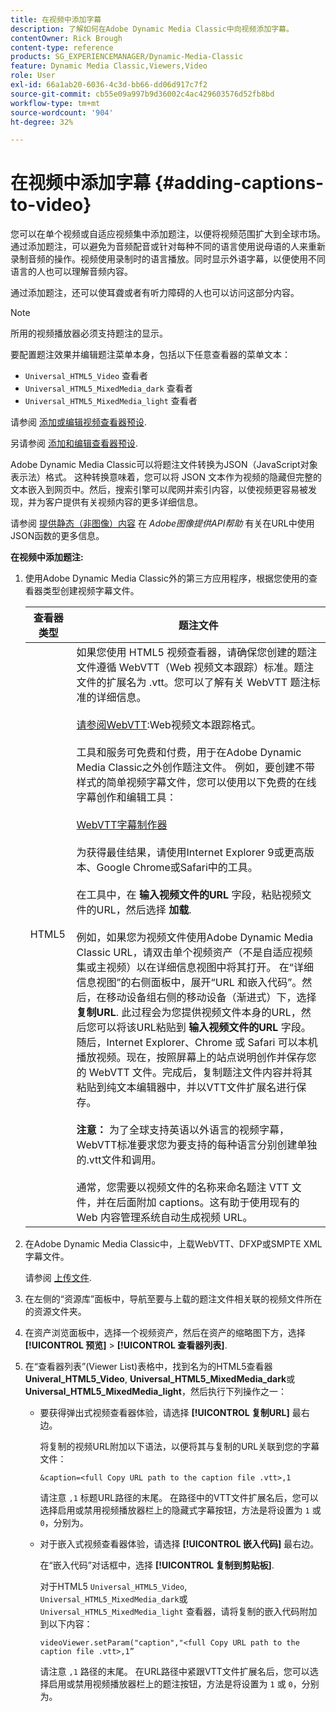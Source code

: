 ```yaml
---
title: 在视频中添加字幕
description: 了解如何在Adobe Dynamic Media Classic中向视频添加字幕。
contentOwner: Rick Brough
content-type: reference
products: SG_EXPERIENCEMANAGER/Dynamic-Media-Classic
feature: Dynamic Media Classic,Viewers,Video
role: User
exl-id: 66a1ab20-6036-4c3d-bb66-dd06d917c7f2
source-git-commit: cb55e09a997b9d36002c4ac429603576d52fb8bd
workflow-type: tm+mt
source-wordcount: '904'
ht-degree: 32%

---
```


# 在视频中添加字幕 {#adding-captions-to-video}

您可以在单个视频或自适应视频集中添加题注，以便将视频范围扩大到全球市场。通过添加题注，可以避免为音频配音或针对每种不同的语言使用说母语的人来重新录制音频的操作。视频使用录制时的语言播放。同时显示外语字幕，以便使用不同语言的人也可以理解音频内容。

通过添加题注，还可以使耳聋或者有听力障碍的人也可以访问这部分内容。

>[!NOTE]
>
>所用的视频播放器必须支持题注的显示。

要配置题注效果并编辑题注菜单本身，包括以下任意查看器的菜单文本：

* `Universal_HTML5_Video` 查看者
* `Universal_HTML5_MixedMedia_dark` 查看者
* `Universal_HTML5_MixedMedia_light` 查看者

请参阅 [添加或编辑视频查看器预设](previewing-videos-video-viewer.md#adding_or_editing_a_video_viewer_preset).

另请参阅 [添加和编辑查看器预设](application-setup.md#adding_and_editing_viewer_presets).

Adobe Dynamic Media Classic可以将题注文件转换为JSON（JavaScript对象表示法）格式。 这种转换意味着，您可以将 JSON 文本作为视频的隐藏但完整的文本嵌入到网页中。然后，搜索引擎可以爬网并索引内容，以使视频更容易被发现，并为客户提供有关视频内容的更多详细信息。

请参阅 [提供静态（非图像）内容](https://experienceleague.adobe.com/docs/dynamic-media-developer-resources/image-serving-api/image-serving-api/c-serving-static-nonimage-contents.html?lang=en#image-serving-api) 在 *Adobe图像提供API帮助* 有关在URL中使用JSON函数的更多信息。

**在视频中添加题注:**

1. 使用Adobe Dynamic Media Classic外的第三方应用程序，根据您使用的查看器类型创建视频字幕文件。

   | 查看器类型 | 题注文件 |
   |--- |--- |
   | HTML5 | 如果您使用 HTML5 视频查看器，请确保您创建的题注文件遵循 WebVTT（Web 视频文本跟踪）标准。题注文件的扩展名为 .vtt。您可以了解有关 WebVTT 题注标准的详细信息。<br><br>[请参阅WebVTT](https://w3c.github.io/webvtt/):Web视频文本跟踪格式。 <br><br>工具和服务可免费和付费，用于在Adobe Dynamic Media Classic之外创作题注文件。 例如，要创建不带样式的简单视频字幕文件，您可以使用以下免费的在线字幕创作和编辑工具： <br><br>[WebVTT字幕制作器](https://testdrive-archive.azurewebsites.net/Graphics/CaptionMaker/Default.html) <br><br>为获得最佳结果，请使用Internet Explorer 9或更高版本、Google Chrome或Safari中的工具。 <br><br>在工具中，在 <b>输入视频文件的URL</b> 字段，粘贴视频文件的URL，然后选择 <b>加载</b>. <br><br>例如，如果您为视频文件使用Adobe Dynamic Media Classic URL，请双击单个视频资产（不是自适应视频集或主视频）以在详细信息视图中将其打开。 在“详细信息视图”的右侧面板中，展开“URL 和嵌入代码”。然后，在移动设备组右侧的移动设备（渐进式）下，选择 <b>复制URL</b>. 此过程会为您提供视频文件本身的URL，然后您可以将该URL粘贴到 <b>输入视频文件的URL</b> 字段。 随后，Internet Explorer、Chrome 或 Safari 可以本机播放视频。现在，按照屏幕上的站点说明创作并保存您的 WebVTT 文件。完成后，复制题注文件内容并将其粘贴到纯文本编辑器中，并以VTT文件扩展名进行保存。 <br><br><b>注意：</b> 为了全球支持英语以外语言的视频字幕，WebVTT标准要求您为要支持的每种语言分别创建单独的.vtt文件和调用。 <br><br>通常，您需要以视频文件的名称来命名题注 VTT 文件，并在后面附加 captions。这有助于使用现有的 Web 内容管理系统自动生成视频 URL。 |

1. 在Adobe Dynamic Media Classic中，上载WebVTT、DFXP或SMPTE XML字幕文件。

   请参阅 [上传文件](uploading-files.md#uploading_files).

1. 在左侧的“资源库”面板中，导航至要与上载的题注文件相关联的视频文件所在的资源文件夹。
1. 在资产浏览面板中，选择一个视频资产，然后在资产的缩略图下方，选择 **[!UICONTROL 预览]** > **[!UICONTROL 查看器列表]**.
1. 在“查看器列表”(Viewer List)表格中，找到名为的HTML5查看器 **Univeral_HTML5_Video**, **Universal_HTML5_MixedMedia_dark**&#x200B;或 **Universal_HTML5_MixedMedia_light**，然后执行下列操作之一：

   * 要获得弹出式视频查看器体验，请选择 **[!UICONTROL 复制URL]** 最右边。

      将复制的视频URL附加以下语法，以便将其与复制的URL关联到您的字幕文件：

      `&caption=<full Copy URL path to the caption file .vtt>,1`

      请注意 `,1` 标题URL路径的末尾。 在路径中的VTT文件扩展名后，您可以选择启用或禁用视频播放器栏上的隐藏式字幕按钮，方法是将设置为 `1` 或 `0`，分别为。

   * 对于嵌入式视频查看器体验，请选择 **[!UICONTROL 嵌入代码]** 最右边。

      在“嵌入代码”对话框中，选择 **[!UICONTROL 复制到剪贴板]**.

      对于HTML5 `Universal_HTML5_Video`, `Universal_HTML5_MixedMedia_dark`或 `Universal_HTML5_MixedMedia_light` 查看器，请将复制的嵌入代码附加到以下内容：

      `videoViewer.setParam("caption","<full Copy URL path to the caption file .vtt>,1”`

      请注意 `,1` 路径的末尾。 在URL路径中紧跟VTT文件扩展名后，您可以选择启用或禁用视频播放器栏上的题注按钮，方法是将设置为 `1` 或 `0`，分别为。
